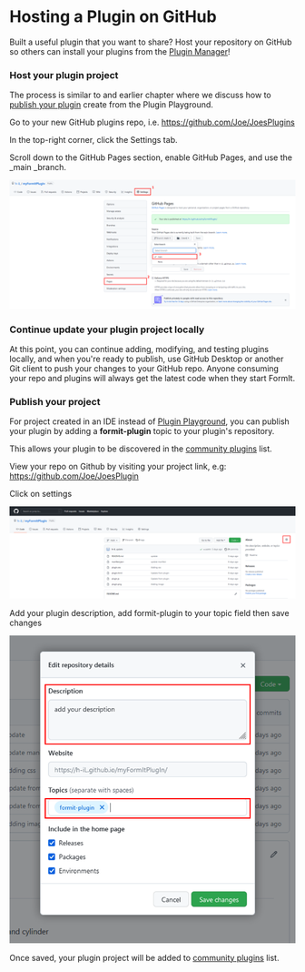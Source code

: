 # Hosting a Plugin on GitHub

Built a useful plugin that you want to share? Host your repository on GitHub so others can install your plugins from the [Plugin Manager](https://formit3d.github.io/FormItExamplePlugins/index.html)!

### Host your plugin project

The process is similar to and earlier chapter where we discuss how to [publish your plugin](../build-your-first-plugin/publish-your-project.md) create from the Plugin Playground. &#x20;

Go to your new GitHub plugins repo, i.e. https://github.com/Joe/JoesPlugins

In the top-right corner, click the Settings tab.

Scroll down to the GitHub Pages section, enable GitHub Pages, and use the _main _branch.

![](<../../../.gitbook/assets/image (18).png>)

### Continue update your plugin project locally

At this point, you can continue adding, modifying, and testing plugins locally, and when you're ready to publish, use GitHub Desktop or another Git client to push your changes to your GitHub repo. Anyone consuming your repo and plugins will always get the latest code when they start FormIt.



### Publish your project

For project created in an IDE instead of [Plugin Playground](https://formit3d.github.io/FormItExamplePlugins/docs/HowToBuild.html#PluginPlayground), you can publish your plugin by adding a **formit-plugin** topic to your plugin's repository.

This allows your plugin to be discovered in the [community plugins](../../example-1/formit-plugin-community.md) list.

View your repo on Github by visiting your project link, e.g: https://github.com/Joe/JoesPlugin

Click on settings

![](<../../../.gitbook/assets/image (13).png>)

Add your plugin description, add formit-plugin to your topic field then save changes

![](<../../../.gitbook/assets/image (15) (1).png>)

Once saved, your plugin project will be added to [community plugins](https://github.com/topics/formit-plugin) list.





###
